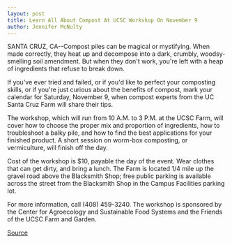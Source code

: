 ```yaml
---
layout: post
title: Learn All About Compost At UCSC Workshop On November 9
author: Jennifer McNulty
---
```


SANTA CRUZ, CA--Compost piles can be magical or mystifying. When made  correctly, they heat up and decompose into a dark, crumbly, woodsy-smelling  soil amendment. But when they don't work, you're left with a heap of  ingredients that refuse to break down.

If you've ever tried and failed, or if you'd like to perfect your  composting skills, or if you're just curious about the benefits of compost,  mark your calendar for Saturday, November 9, when compost experts from  the UC Santa Cruz Farm will share their tips.

The workshop, which will run from 10 A.M. to 3 P.M. at the UCSC Farm,  will cover how to choose the proper mix and proportion of ingredients, how  to troubleshoot a balky pile, and how to find the best applications for your  finished product. A short session on worm-box composting, or vermiculture,  will finish off the day.

Cost of the workshop is $10, payable the day of the event. Wear clothes  that can get dirty, and bring a lunch. The Farm is located 1/4 mile up the  gravel road above the Blacksmith Shop; free public parking is available  across the street from the Blacksmith Shop in the Campus Facilities parking  lot.

For more information, call (408) 459-3240. The workshop is sponsored  by the Center for Agroecology and Sustainable Food Systems and the Friends  of the UCSC Farm and Garden.

[Source](http://www1.ucsc.edu/news_events/press_releases/archive/96-97/10-96/101196-Learn_all_about_com.html "Permalink to 101196-Learn_all_about_com")
